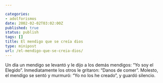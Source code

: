 ```yaml
---

categories:
- adolforismos
date: 2002-02-02T03:02:00Z
published: true
status: publish
tags: []
title: El mendigo que se creía dios
type: minipost
url: /el-mendigo-que-se-creia-dios/
---
```


Un día un mendigo se levantó y le dijo a los demás mendigos: “Yo soy el Elegido”. Inmediatamente los otros le gritaron: “Danos de comer”. Molesto, el mendigo se sentó y murmuró: “Yo no los he creado”, y guardó silencio.
